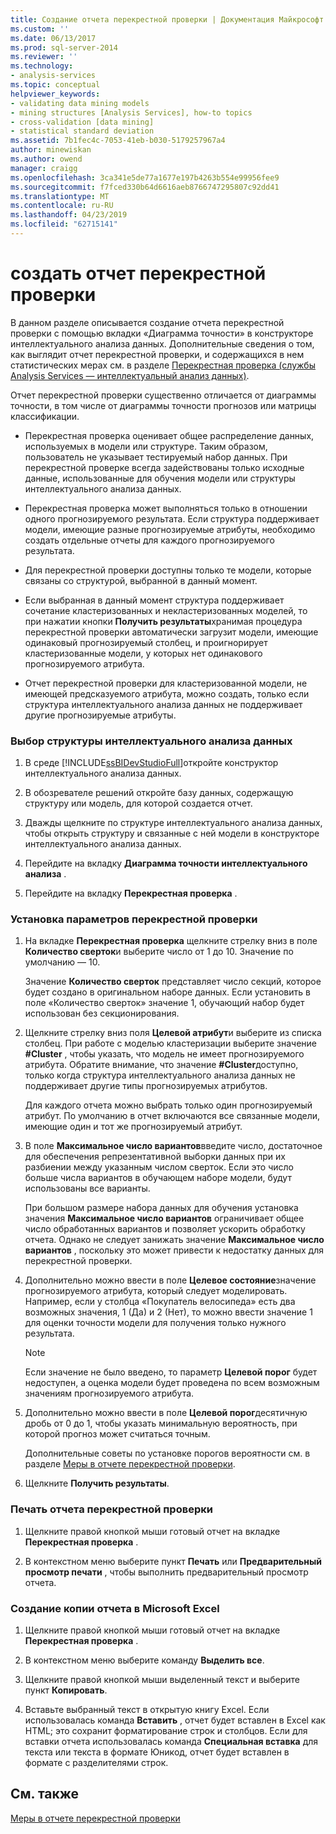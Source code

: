 ```yaml
---
title: Создание отчета перекрестной проверки | Документация Майкрософт
ms.custom: ''
ms.date: 06/13/2017
ms.prod: sql-server-2014
ms.reviewer: ''
ms.technology:
- analysis-services
ms.topic: conceptual
helpviewer_keywords:
- validating data mining models
- mining structures [Analysis Services], how-to topics
- cross-validation [data mining]
- statistical standard deviation
ms.assetid: 7b1fec4c-7053-41eb-b030-5179257967a4
author: minewiskan
ms.author: owend
manager: craigg
ms.openlocfilehash: 3ca341e5de77a1677e197b4263b554e99956fee9
ms.sourcegitcommit: f7fced330b64d6616aeb8766747295807c92dd41
ms.translationtype: MT
ms.contentlocale: ru-RU
ms.lasthandoff: 04/23/2019
ms.locfileid: "62715141"
---
```

# <a name="create-a-cross-validation-report"></a>создать отчет перекрестной проверки
  В данном разделе описывается создание отчета перекрестной проверки с помощью вкладки «Диаграмма точности» в конструкторе интеллектуального анализа данных. Дополнительные сведения о том, как выглядит отчет перекрестной проверки, и содержащихся в нем статистических мерах см. в разделе [Перекрестная проверка (службы Analysis Services — интеллектуальный анализ данных)](cross-validation-analysis-services-data-mining.md).  
  
 Отчет перекрестной проверки существенно отличается от диаграммы точности, в том числе от диаграммы точности прогнозов или матрицы классификации.  
  
-   Перекрестная проверка оценивает общее распределение данных, используемых в модели или структуре. Таким образом, пользователь не указывает тестируемый набор данных. При перекрестной проверке всегда задействованы только исходные данные, использованные для обучения модели или структуры интеллектуального анализа данных.  
  
-   Перекрестная проверка может выполняться только в отношении одного прогнозируемого результата. Если структура поддерживает модели, имеющие разные прогнозируемые атрибуты, необходимо создать отдельные отчеты для каждого прогнозируемого результата.  
  
-   Для перекрестной проверки доступны только те модели, которые связаны со структурой, выбранной в данный момент.  
  
-   Если выбранная в данный момент структура поддерживает сочетание кластеризованных и некластеризованных моделей, то при нажатии кнопки **Получить результаты**хранимая процедура перекрестной проверки автоматически загрузит модели, имеющие одинаковый прогнозируемый столбец, и проигнорирует кластеризованные модели, у которых нет одинакового прогнозируемого атрибута.  
  
-   Отчет перекрестной проверки для кластеризованной модели, не имеющей предсказуемого атрибута, можно создать, только если структура интеллектуального анализа данных не поддерживает другие прогнозируемые атрибуты.  
  
### <a name="select-a-mining-structure"></a>Выбор структуры интеллектуального анализа данных  
  
1.  В среде [!INCLUDE[ssBIDevStudioFull](../../includes/ssbidevstudiofull-md.md)]откройте конструктор интеллектуального анализа данных.  
  
2.  В обозревателе решений откройте базу данных, содержащую структуру или модель, для которой создается отчет.  
  
3.  Дважды щелкните по структуре интеллектуального анализа данных, чтобы открыть структуру и связанные с ней модели в конструкторе интеллектуального анализа данных.  
  
4.  Перейдите на вкладку **Диаграмма точности интеллектуального анализа** .  
  
5.  Перейдите на вкладку **Перекрестная проверка** .  
  
### <a name="set-cross-validation-options"></a>Установка параметров перекрестной проверки  
  
1.  На вкладке **Перекрестная проверка** щелкните стрелку вниз в поле **Количество сверток**и выберите число от 1 до 10. Значение по умолчанию ― 10.  
  
     Значение **Количество сверток** представляет число секций, которое будет создано в оригинальном наборе данных. Если установить в поле «Количество сверток» значение 1, обучающий набор будет использован без секционирования.  
  
2.  Щелкните стрелку вниз поля **Целевой атрибут**и выберите из списка столбец. При работе с моделью кластеризации выберите значение **#Cluster** , чтобы указать, что модель не имеет прогнозируемого атрибута. Обратите внимание, что значение **#Cluster**доступно, только когда структура интеллектуального анализа данных не поддерживает другие типы прогнозируемых атрибутов.  
  
     Для каждого отчета можно выбрать только один прогнозируемый атрибут. По умолчанию в отчет включаются все связанные модели, имеющие один и тот же прогнозируемый атрибут.  
  
3.  В поле **Максимальное число вариантов**введите число, достаточное для обеспечения репрезентативной выборки данных при их разбиении между указанным числом сверток. Если это число больше числа вариантов в обучающем наборе модели, будут использованы все варианты.  
  
     При большом размере набора данных для обучения установка значения **Максимальное число вариантов** ограничивает общее число обработанных вариантов и позволяет ускорить обработку отчета. Однако не следует занижать значение **Максимальное число вариантов** , поскольку это может привести к недостатку данных для перекрестной проверки.  
  
4.  Дополнительно можно ввести в поле **Целевое состояние**значение прогнозируемого атрибута, который следует моделировать. Например, если у столбца «Покупатель велосипеда» есть два возможных значения, 1 (Да) и 2 (Нет), то можно ввести значение 1 для оценки точности модели для получения только нужного результата.  
  
    > [!NOTE]  
    >  Если значение не было введено, то параметр **Целевой порог** будет недоступен, а оценка модели будет проведена по всем возможным значениям прогнозируемого атрибута.  
  
5.  Дополнительно можно ввести в поле **Целевой порог**десятичную дробь от 0 до 1, чтобы указать минимальную вероятность, при которой прогноз может считаться точным.  
  
     Дополнительные советы по установке порогов вероятности см. в разделе [Меры в отчете перекрестной проверки](measures-in-the-cross-validation-report.md).  
  
6.  Щелкните **Получить результаты**.  
  
### <a name="print-the-cross-validation-report"></a>Печать отчета перекрестной проверки  
  
1.  Щелкните правой кнопкой мыши готовый отчет на вкладке **Перекрестная проверка** .  
  
2.  В контекстном меню выберите пункт **Печать** или **Предварительный просмотр печати** , чтобы выполнить предварительный просмотр отчета.  
  
### <a name="create-a-copy-of-the-report-in-microsoft-excel"></a>Создание копии отчета в Microsoft Excel  
  
1.  Щелкните правой кнопкой мыши готовый отчет на вкладке **Перекрестная проверка** .  
  
2.  В контекстном меню выберите команду **Выделить все**.  
  
3.  Щелкните правой кнопкой мыши выделенный текст и выберите пункт **Копировать**.  
  
4.  Вставьте выбранный текст в открытую книгу Excel. Если использовалась команда **Вставить** , отчет будет вставлен в Excel как HTML; это сохранит форматирование строк и столбцов. Если для вставки отчета использовалась команда **Специальная вставка** для текста или текста в формате Юникод, отчет будет вставлен в формате с разделителями строк.  
  
## <a name="see-also"></a>См. также  
 [Меры в отчете перекрестной проверки](measures-in-the-cross-validation-report.md)  
  
  
